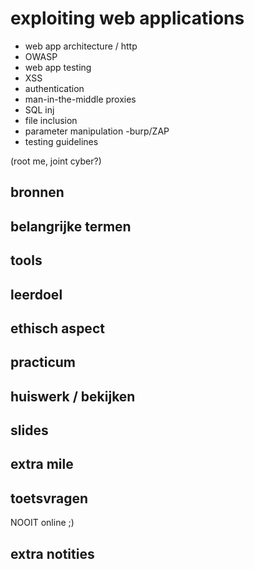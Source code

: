 # exploiting web applications
- web app architecture / http
- OWASP
- web app testing
- XSS
- authentication
- man-in-the-middle proxies
- SQL inj
- file inclusion
- parameter manipulation
    -burp/ZAP
- testing guidelines

(root me, joint cyber?)

## bronnen

## belangrijke termen

## tools

## leerdoel

## ethisch aspect

## practicum

## huiswerk / bekijken

## slides

## extra mile

## toetsvragen
NOOIT online ;)

## extra notities